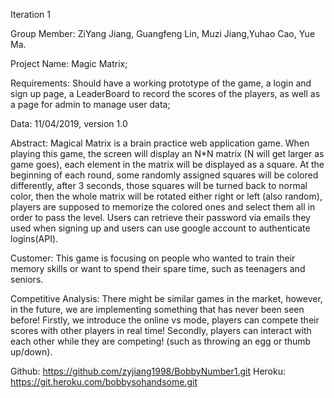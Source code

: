 
Iteration 1

Group Member: ZiYang Jiang, Guangfeng Lin, Muzi Jiang,Yuhao Cao, Yue Ma.

Project Name: Magic Matrix;

Requirements: Should have a working prototype of the game, a login and sign up page, a LeaderBoard to record the scores of the players, as well as a page for admin to manage user data;

Data: 11/04/2019, version 1.0

Abstract: Magical Matrix is a brain practice web application game. When playing this game, the screen will display an N*N matrix (N will get larger as game goes), each element in the matrix will be displayed as a square. At the beginning of each round, some randomly assigned squares will be colored differently, after 3 seconds, those squares will be turned back to normal color, then the whole matrix will be rotated either right or left (also random), players are supposed to memorize the colored ones and select them all in order to pass the level. Users can retrieve their password via emails they used when signing up and users can use google account to authenticate logins(API).

Customer: This game is focusing on people who wanted to train their memory skills or want to spend their spare time, such as teenagers and seniors.

Competitive Analysis: There might be similar games in the market, however, in the future, we are implementing something that has never been seen before! Firstly, we introduce the online vs mode, players can compete their scores with other players in real time! Secondly, players can interact with each other while they are competing! (such as throwing an egg or thumb up/down).


Github: https://github.com/zyjiang1998/BobbyNumber1.git
Heroku: https://git.heroku.com/bobbysohandsome.git 

